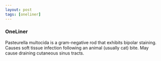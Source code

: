 ```yaml
---
layout: post
tags: [oneliner]
---
```



### OneLiner

Pasteurella multocida is a gram-negative rod that exhibits bipolar staining. Causes soft tissue infection following an animal (usually cat) bite. May cause draining cutaneous sinus tracts.
